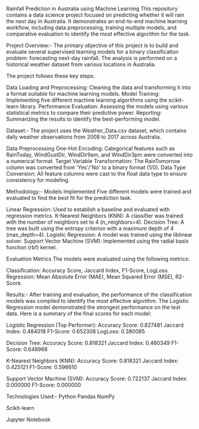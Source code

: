 Rainfall Prediction in Australia using Machine Learning
This repository contains a data science project focused on predicting whether it will rain the next day in Australia. It demonstrates an end-to-end machine learning workflow, including data preprocessing, training multiple models, and comparative evaluation to identify the most effective algorithm for the task.

Project Overview:-
The primary objective of this project is to build and evaluate several supervised learning models for a binary classification problem: forecasting next-day rainfall. The analysis is performed on a historical weather dataset from various locations in Australia.

The project follows these key steps:

Data Loading and Preprocessing: Cleaning the data and transforming it into a format suitable for machine learning models.
Model Training: Implementing five different machine learning algorithms using the scikit-learn library.
Performance Evaluation: Assessing the models using various statistical metrics to compare their predictive power.
Reporting: Summarizing the results to identify the best-performing model.

Dataset:-
The project uses the Weather_Data.csv dataset, which contains daily weather observations from 2008 to 2017 across Australia.

Data Preprocessing
One-Hot Encoding: Categorical features such as RainToday, WindGustDir, WindDir9am, and WindDir3pm were converted into a numerical format.
Target Variable Transformation: The RainTomorrow column was converted from 'Yes'/'No' to a binary format (1/0).
Data Type Conversion: All feature columns were cast to the float data type to ensure consistency for modeling.

Methodology:-
Models Implemented
Five different models were trained and evaluated to find the best fit for the prediction task.

Linear Regression: Used to establish a baseline and evaluated with regression metrics.
K-Nearest Neighbors (KNN): A classifier was trained with the number of neighbors set to 4 (n_neighbors=4).
Decision Tree: A tree was built using the entropy criterion with a maximum depth of 4 (max_depth=4).
Logistic Regression: A model was trained using the liblinear solver.
Support Vector Machine (SVM): Implemented using the radial basis function (rbf) kernel.

Evaluation Metrics
The models were evaluated using the following metrics:

Classification: Accuracy Score, Jaccard Index, F1-Score, LogLoss.
Regression: Mean Absolute Error (MAE), Mean Squared Error (MSE), R2-Score.

Results:-
After training and evaluation, the performance of the classification models was compiled to identify the most effective algorithm. The Logistic Regression model demonstrated the strongest performance on the test data.
Here is a summary of the final scores for each model:

Logistic Regression (Top Performer):
Accuracy Score: 0.827481
Jaccard Index: 0.484018
F1-Score: 0.652308
LogLoss: 0.380085

Decision Tree:
Accuracy Score: 0.818321
Jaccard Index: 0.480349
F1-Score: 0.648968

K-Nearest Neighbors (KNN):
Accuracy Score: 0.818321
Jaccard Index: 0.425121
F1-Score: 0.596610

Support Vector Machine (SVM):
Accuracy Score: 0.722137
Jaccard Index: 0.000000
F1-Score: 0.000000

Technologies Used:-
Python
Pandas
NumPy

Scikit-learn

Jupyter Notebook
